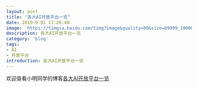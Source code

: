 ```yaml
---
layout: post
title: "各大AI开放平台一览"
date: 2019-9-01 13:26:40
image: 'https://timgsa.baidu.com/timg?image&quality=80&size=b9999_10000&sec=1567330861078&di=aded0d07f9b8c5fb77fd42362cc572a2&imgtype=0&src=http%3A%2F%2Ffs10.chuandong.com%2Fupload%2Fimages%2F20181221%2F18690B5341F147E2m.png'
description: 各大AI开放平台一览
category: 'blog'
tags:
- AI
- 开放平台
introduction: 各大AI开放平台一览
---
```


欢迎查看小明同学的博客[各大AI开放平台一览](https://victorfengming.github.io/2019/09/ai.xxx.com/)




